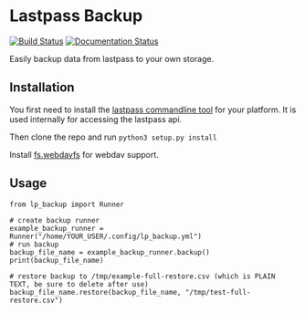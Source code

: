 # Lastpass Backup
[![Build Status](https://travis-ci.org/rickh94/lp_backup.svg?branch=master)](https://travis-ci.org/rickh94/lp_backup)
[![Documentation Status](https://readthedocs.org/projects/lastpass-local-backup/badge/?version=latest)](https://lastpass-local-backup.readthedocs.io/en/latest/?badge=latest)

Easily backup data from lastpass to your own storage.

## Installation

You first need to install the [lastpass commandline
tool](https://github.com/lastpass/lastpass-cli) for your platform.
It is used internally for accessing the lastpass api.

Then clone the repo and run `python3 setup.py install`

Install [fs.webdavfs](https://github.com/PyFilesystem/webdavfs) for webdav support.

## Usage

```
from lp_backup import Runner

# create backup runner
example_backup_runner = Runner("/home/YOUR_USER/.config/lp_backup.yml")
# run backup
backup_file_name = example_backup_runner.backup()
print(backup_file_name)

# restore backup to /tmp/example-full-restore.csv (which is PLAIN TEXT, be sure to delete after use)
backup_file_name.restore(backup_file_name, "/tmp/test-full-restore.csv")

```


